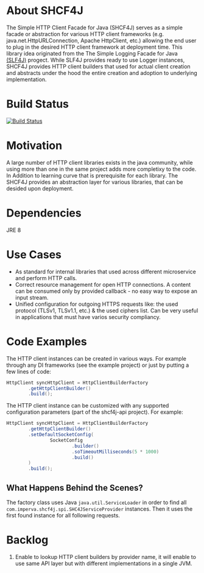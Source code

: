 # About SHCF4J
The Simple HTTP Client Facade for Java (SHCF4J) serves as a simple facade or abstraction for various HTTP client frameworks (e.g. java.net.HttpURLConnection, Apache HttpClient, etc.) allowing the end user to plug in the desired HTTP client framework at deployment time. This library idea originated from the The Simple Logging Facade for Java [(SLF4J)](http://www.slf4j.org) progect. While SLF4J provides ready to use Logger instances, SHCF4J provides HTTP client builders that used for actual client creation and abstracts under the hood the entire creation and adoption to underlying implementation.

# Build Status
[![Build Status](https://www.travis-ci.org/imperva/shcf4j.svg?branch=master)](https://www.travis-ci.org/imperva/shcf4j)
# Motivation
A large number of HTTP client libraries exists in the java community, while using more than one in the same project adds more completixy to the code. In Addition to learning curve that is prerequisite for each library. The SHCF4J provides an abstraction layer for various libraries, that can be desided upon deployment.

# Dependencies
JRE 8

# Use Cases
* As standard for internal libraries that used across different microservice and perform HTTP calls.
* Correct resource management for open HTTP connections. A content can be consumed only by provided callback - no easy way to expose an input stream.
* Unified configuration for outgoing HTTPS requests like: the used protocol (TLSv1, TLSv1.1, etc.) & the used ciphers list. Can be very useful in applications that must have varios security compliancy.

# Code Examples
The HTTP client instances can be created in various ways. For example through any DI frameworks (see the example project) or just by putting a few lines of code:

```Java
HttpClient syncHttpClient = HttpClientBuilderFactory
        .getHttpClientBuilder()
        .build();

```
The HTTP client instance can be customized with any supported configuration parameters (part of the shcf4j-api project). For example:

```Java
HttpClient syncHttpClient = HttpClientBuilderFactory
        .getHttpClientBuilder()
        .setDefaultSocketConfig(
                SocketConfig
                        .builder()
                        .soTimeoutMilliseconds(5 * 1000)
                        .build()
        )
        .build();
```


## What Happens Behind the Scenes?
The factory class uses Java ```java.util.ServiceLoader``` in order to find all ```com.imperva.shcf4j.spi.SHC4JServiceProvider``` instances. Then it uses the first found instance for all following requests.

# Backlog
1. Enable to lookup HTTP client builders by provider name, it will enable to use same API layer but with different implementations in a single JVM.
